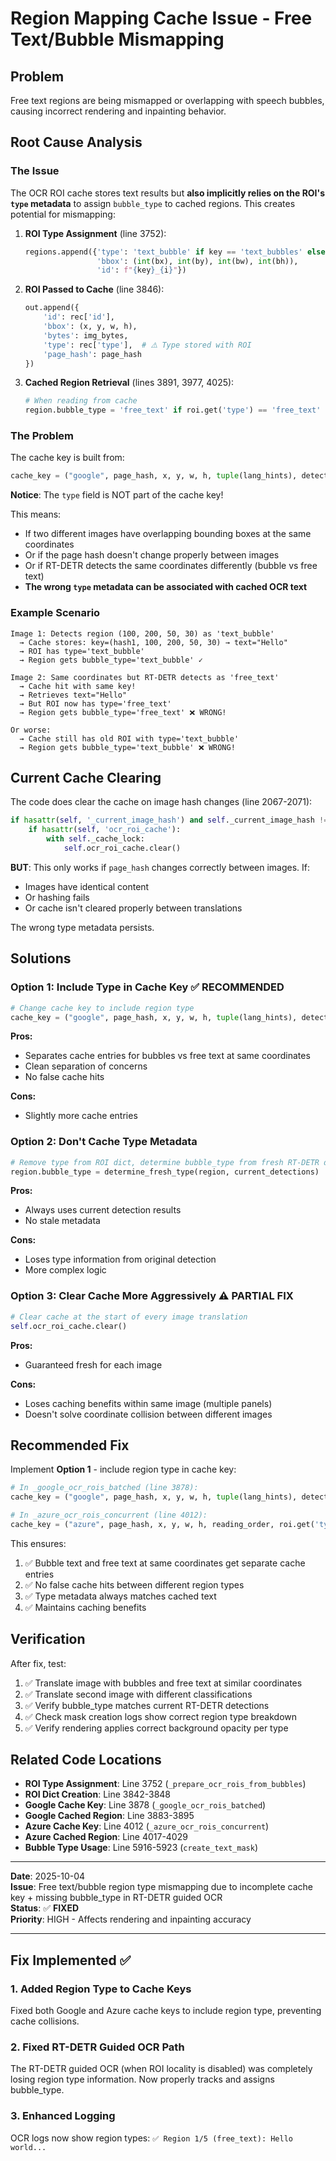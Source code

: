 # Region Mapping Cache Issue - Free Text/Bubble Mismapping

## Problem
Free text regions are being mismapped or overlapping with speech bubbles, causing incorrect rendering and inpainting behavior.

## Root Cause Analysis

### The Issue
The OCR ROI cache stores text results but **also implicitly relies on the ROI's `type` metadata** to assign `bubble_type` to cached regions. This creates potential for mismapping:

1. **ROI Type Assignment** (line 3752):
   ```python
   regions.append({'type': 'text_bubble' if key == 'text_bubbles' else 'free_text',
                   'bbox': (int(bx), int(by), int(bw), int(bh)),
                   'id': f"{key}_{i}"})
   ```

2. **ROI Passed to Cache** (line 3846):
   ```python
   out.append({
       'id': rec['id'],
       'bbox': (x, y, w, h),
       'bytes': img_bytes,
       'type': rec['type'],  # ⚠️ Type stored with ROI
       'page_hash': page_hash
   })
   ```

3. **Cached Region Retrieval** (lines 3891, 3977, 4025):
   ```python
   # When reading from cache
   region.bubble_type = 'free_text' if roi.get('type') == 'free_text' else 'text_bubble'
   ```

### The Problem
The cache key is built from:
```python
cache_key = ("google", page_hash, x, y, w, h, tuple(lang_hints), detection_mode)
```

**Notice**: The `type` field is NOT part of the cache key!

This means:
- If two different images have overlapping bounding boxes at the same coordinates
- Or if the page hash doesn't change properly between images
- Or if RT-DETR detects the same coordinates differently (bubble vs free text)
- **The wrong `type` metadata can be associated with cached OCR text**

### Example Scenario
```
Image 1: Detects region (100, 200, 50, 30) as 'text_bubble'
  → Cache stores: key=(hash1, 100, 200, 50, 30) → text="Hello"
  → ROI has type='text_bubble'
  → Region gets bubble_type='text_bubble' ✓

Image 2: Same coordinates but RT-DETR detects as 'free_text'
  → Cache hit with same key!
  → Retrieves text="Hello" 
  → But ROI now has type='free_text'
  → Region gets bubble_type='free_text' ❌ WRONG!
  
Or worse:
  → Cache still has old ROI with type='text_bubble'
  → Region gets bubble_type='text_bubble' ❌ WRONG!
```

## Current Cache Clearing

The code does clear the cache on image hash changes (line 2067-2071):
```python
if hasattr(self, '_current_image_hash') and self._current_image_hash != page_hash:
    if hasattr(self, 'ocr_roi_cache'):
        with self._cache_lock:
            self.ocr_roi_cache.clear()
```

**BUT**: This only works if `page_hash` changes correctly between images. If:
- Images have identical content
- Or hashing fails
- Or cache isn't cleared properly between translations

The wrong type metadata persists.

## Solutions

### Option 1: Include Type in Cache Key ✅ RECOMMENDED
```python
# Change cache key to include region type
cache_key = ("google", page_hash, x, y, w, h, tuple(lang_hints), detection_mode, roi.get('type', 'unknown'))
```

**Pros:**
- Separates cache entries for bubbles vs free text at same coordinates
- Clean separation of concerns
- No false cache hits

**Cons:**
- Slightly more cache entries

### Option 2: Don't Cache Type Metadata
```python
# Remove type from ROI dict, determine bubble_type from fresh RT-DETR detection each time
region.bubble_type = determine_fresh_type(region, current_detections)
```

**Pros:**
- Always uses current detection results
- No stale metadata

**Cons:**
- Loses type information from original detection
- More complex logic

### Option 3: Clear Cache More Aggressively ⚠️ PARTIAL FIX
```python
# Clear cache at the start of every image translation
self.ocr_roi_cache.clear()
```

**Pros:**
- Guaranteed fresh for each image

**Cons:**
- Loses caching benefits within same image (multiple panels)
- Doesn't solve coordinate collision between different images

## Recommended Fix

Implement **Option 1** - include region type in cache key:

```python
# In _google_ocr_rois_batched (line 3878):
cache_key = ("google", page_hash, x, y, w, h, tuple(lang_hints), detection_mode, roi.get('type', 'unknown'))

# In _azure_ocr_rois_concurrent (line 4012):
cache_key = ("azure", page_hash, x, y, w, h, reading_order, roi.get('type', 'unknown'))
```

This ensures:
1. ✅ Bubble text and free text at same coordinates get separate cache entries
2. ✅ No false cache hits between different region types
3. ✅ Type metadata always matches cached text
4. ✅ Maintains caching benefits

## Verification

After fix, test:
1. ✅ Translate image with bubbles and free text at similar coordinates
2. ✅ Translate second image with different classifications
3. ✅ Verify bubble_type matches current RT-DETR detections
4. ✅ Check mask creation logs show correct region type breakdown
5. ✅ Verify rendering applies correct background opacity per type

## Related Code Locations

- **ROI Type Assignment**: Line 3752 (`_prepare_ocr_rois_from_bubbles`)
- **ROI Dict Creation**: Line 3842-3848
- **Google Cache Key**: Line 3878 (`_google_ocr_rois_batched`)
- **Google Cached Region**: Line 3883-3895
- **Azure Cache Key**: Line 4012 (`_azure_ocr_rois_concurrent`)
- **Azure Cached Region**: Line 4017-4029
- **Bubble Type Usage**: Line 5916-5923 (`create_text_mask`)

---

**Date**: 2025-10-04  
**Issue**: Free text/bubble region type mismapping due to incomplete cache key + missing bubble_type in RT-DETR guided OCR  
**Status**: ✅ **FIXED**  
**Priority**: HIGH - Affects rendering and inpainting accuracy

---

## Fix Implemented ✅

### 1. Added Region Type to Cache Keys
Fixed both Google and Azure cache keys to include region type, preventing cache collisions.

### 2. Fixed RT-DETR Guided OCR Path  
The RT-DETR guided OCR (when ROI locality is disabled) was completely losing region type information. Now properly tracks and assigns bubble_type.

### 3. Enhanced Logging
OCR logs now show region types: `✅ Region 1/5 (free_text): Hello world...`
